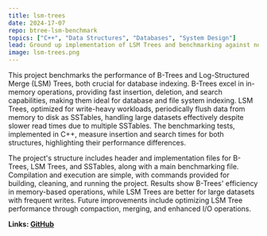 ```yaml
---
title: lsm-trees
date: 2024-17-07
repo: btree-lsm-benchmark
topics: ["C++", "Data Structures", "Databases", "System Design"]
lead: Ground up implementation of LSM Trees and benchmarking against normal B-Trees
image: lsm-trees.png
---
```


This project benchmarks the performance of B-Trees and Log-Structured Merge (LSM) Trees, both crucial for database indexing. B-Trees excel in in-memory operations, providing fast insertion, deletion, and search capabilities, making them ideal for database and file system indexing. LSM Trees, optimized for write-heavy workloads, periodically flush data from memory to disk as SSTables, handling large datasets effectively despite slower read times due to multiple SSTables. The benchmarking tests, implemented in C++, measure insertion and search times for both structures, highlighting their performance differences.

The project's structure includes header and implementation files for B-Trees, LSM Trees, and SSTables, along with a main benchmarking file. Compilation and execution are simple, with commands provided for building, cleaning, and running the project. Results show B-Trees' efficiency in memory-based operations, while LSM Trees are better for large datasets with frequent writes. Future improvements include optimizing LSM Tree performance through compaction, merging, and enhanced I/O operations.

**Links: [GitHub](https://github.com/UsmanBasilAgency/teachify)**
